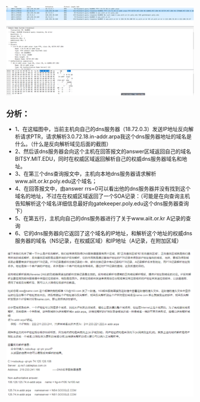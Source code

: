 ![图抓包解析](image/dns抓包解析.PNG)

## 分析：

- 1、在这幅图中，当前主机向自己的dns服务器（18.72.0.3）发送IP地址反向解析请求PTR，请求解析3.0.72.18.in-addr.arpa我这个dns服务器地址的域名是什么。（什么是反向解析域见后面的截图）
- 2、然后该dns服务器会向这个主机在回答报文的answer区域返回自己的域名BITSY.MIT.EDU，同时在权威区域返回解析自己的权威dns服务器域名和地址。
- 3、在第三个dns查询报文中，主机向本地dns服务器请求解析www.aiit.or.kr.poly.edu这个域名；
- 4、在回答报文中，由answer rrs=0可以看出他的dns服务器并没有找到这个域名的地址，不过在在权威区域返回了一个SOA记录：（可能是在向查询主机告知解析这个域名详细信息最好向gatekeeper.poly.edu这个dns服务器查询下）
- 5、在第五行，主机向自己的dns服务器进行了关于www.aiit.or.kr A记录的查询
- 6、它的dns服务器向它返回了这个域名的IP地址，和解析这个地址的权威dns服务器的域名（NS记录，在权威区域）和IP地址（A记录，在附加区域）

![IP地址反向解析域](image/ptr.PNG)

